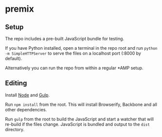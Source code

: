 # premix

## Setup

The repo includes a pre-built JavaScript bundle for testing.

If you have Python installed, open a terminal in the repo root and run `python -m SimpleHTTPServer` to serve the files on a localhost port (:8000 by default).

Alternatively you can run the repo from within a regular *AMP setup.

## Editing

Install [Node](https://nodejs.org/) and [Gulp](https://github.com/gulpjs/gulp/blob/master/docs/getting-started.md).

Run `npm install` from the root.  This will install Browserify, Backbone and all other dependencies.

Run `gulp` from the root to build the JavaScript and start a watcher that will re-build if the files change.  JavaScript is bundled and output to the `dist` directory.


